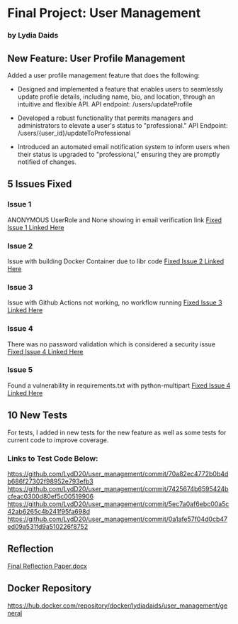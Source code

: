 # Final Project: User Management
### by Lydia Daids

## New Feature: User Profile Management
Added a user profile management feature that does the following:
- Designed and implemented a feature that enables users to seamlessly update profile details, including name, bio, and location, through an intuitive and flexible API.
  API endpoint: /users/updateProfile

- Developed a robust functionality that permits managers and administrators to elevate a user's status to "professional."
  API Endpoint: /users/{user_id}/updateToProfessional

- Introduced an automated email notification system to inform users when their status is upgraded to "professional," ensuring they are promptly notified of changes.

## 5 Issues Fixed
### Issue 1
ANONYMOUS UserRole and None showing in email verification link
[Fixed Issue 1 Linked Here](https://github.com/LydD20/user_management/issues/1)

### Issue 2
Issue with building Docker Container due to libr code 
[Fixed Issue 2 Linked Here](https://github.com/LydD20/user_management/issues/2)

### Issue 3
Issue with Github Actions not working, no workflow running 
[Fixed Issue 3 Linked Here](https://github.com/LydD20/user_management/issues/3)

### Issue 4
There was no password validation which is considered a security issue 
[Fixed Issue 4 Linked Here](https://github.com/LydD20/user_management/issues/4)

### Issue 5
Found a vulnerability in requirements.txt with python-multipart 
[Fixed Issue 4 Linked Here](https://github.com/LydD20/user_management/issues/5)

## 10 New Tests
For tests, I added in new tests for the new feature as well as some tests for current code to improve coverage.
### Links to Test Code Below:
https://github.com/LydD20/user_management/commit/70a82ec4772b0b4db686f27302f98952e793efb3
https://github.com/LydD20/user_management/commit/7425674b6595424bcfeac0300d80ef5c00519906
https://github.com/LydD20/user_management/commit/5ec7a0af6ebc00a5c42ab6265c4b241f95fa698d
https://github.com/LydD20/user_management/commit/0a1afe57f04d0cb47ed09a531fd9a510226f8752

## Reflection
[Final Reflection Paper.docx](https://github.com/user-attachments/files/18127243/Final.Reflection.Paper.docx)

## Docker Repository
https://hub.docker.com/repository/docker/lydiadaids/user_management/general
